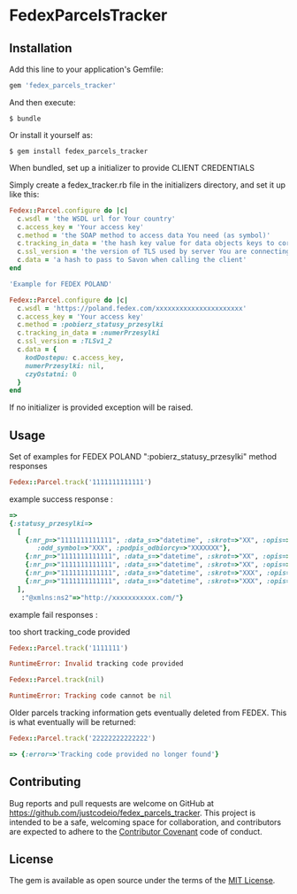 # FedexParcelsTracker


## Installation

Add this line to your application's Gemfile:

```ruby
gem 'fedex_parcels_tracker'
```

And then execute:

    $ bundle

Or install it yourself as:

    $ gem install fedex_parcels_tracker

When bundled, set up a initializer to provide CLIENT CREDENTIALS

Simply create a fedex_tracker.rb file in the initializers directory, and set it up like this:

```ruby
Fedex::Parcel.configure do |c|
  c.wsdl = 'the WSDL url for Your country'
  c.access_key = 'Your access key'
  c.method = 'the SOAP method to access data You need (as symbol)'
  c.tracking_in_data = 'the hash key value for data objects keys to correspond with the tracking_code placement (as symbol)'
  c.ssl_version = 'the version of TLS used by server You are connecting to'
  c.data = 'a hash to pass to Savon when calling the client'
end

'Example for FEDEX POLAND'

Fedex::Parcel.configure do |c|
  c.wsdl = 'https://poland.fedex.com/xxxxxxxxxxxxxxxxxxxxxx'
  c.access_key = 'Your access key'
  c.method = :pobierz_statusy_przesylki
  c.tracking_in_data = :numerPrzesylki
  c.ssl_version = :TLSv1_2
  c.data = {
    kodDostepu: c.access_key,
    numerPrzesylki: nil,
    czyOstatni: 0
  }
end
```
If no initializer is provided exception will be raised.

## Usage
Set of examples for FEDEX POLAND ":pobierz_statusy_przesylki" method responses

```ruby
Fedex::Parcel.track('1111111111111')
```
example success response :
```ruby
=>
{:statusy_przesylki=>
  [
    {:nr_p=>"1111111111111", :data_s=>"datetime", :skrot=>"XX", :opis=>"Kurier doręczył przesyłkę do odbiorcy.",
       :odd_symbol=>"XXX", :podpis_odbiorcy=>"XXXXXXX"},
    {:nr_p=>"1111111111111", :data_s=>"datetime", :skrot=>"XX", :opis=>"Przesyłka wydana do doręczenia kurierowi FedEx.", :odd_symbol=>"XXX"},
    {:nr_p=>"1111111111111", :data_s=>"datetime", :skrot=>"XX", :opis=>"Przesyłka w oddziale FedEx.", :odd_symbol=>"XXX"},
    {:nr_p=>"1111111111111", :data_s=>"datetime", :skrot=>"XXX", :opis=>"Przesyłka w oddziale FedEx.", :odd_symbol=>"XXX"},
    {:nr_p=>"1111111111111", :data_s=>"datetime", :skrot=>"XXX", :opis=>"Przesyłka w oddziale FedEx.", :odd_symbol=>"XXX"}
  ],
   :"@xmlns:ns2"=>"http://xxxxxxxxxxx.com/"}
```
example fail responses :

too short tracking_code provided  
```ruby
Fedex::Parcel.track('1111111')

RuntimeError: Invalid tracking code provided
```

```ruby
Fedex::Parcel.track(nil)

RuntimeError: Tracking code cannot be nil
```

Older parcels tracking information gets eventually deleted from FEDEX.
This is what eventually will be returned:

```ruby
Fedex::Parcel.track('22222222222222')
```
```ruby
=> {:error=>'Tracking code provided no longer found'}
```
## Contributing

Bug reports and pull requests are welcome on GitHub at https://github.com/justcodeio/fedex_parcels_tracker. This project is intended to be a safe, welcoming space for collaboration, and contributors are expected to adhere to the [Contributor Covenant](http://contributor-covenant.org) code of conduct.


## License

The gem is available as open source under the terms of the [MIT License](http://opensource.org/licenses/MIT).
